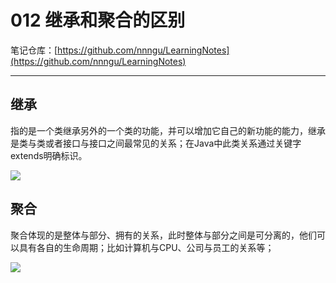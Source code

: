 # 012 继承和聚合的区别

笔记仓库：[https://github.com/nnngu/LearningNotes](https://github.com/nnngu/LearningNotes)    

---

## 继承

指的是一个类继承另外的一个类的功能，并可以增加它自己的新功能的能力，继承是类与类或者接口与接口之间最常见的关系；在Java中此类关系通过关键字extends明确标识。

![][1]

## 聚合

聚合体现的是整体与部分、拥有的关系，此时整体与部分之间是可分离的，他们可以具有各自的生命周期；比如计算机与CPU、公司与员工的关系等；

![][2]


  [1]: https://www.github.com/nnngu/FigureBed/raw/master/2018/1/24/1516808461696.jpg
  [2]: https://www.github.com/nnngu/FigureBed/raw/master/2018/1/24/1516808836569.jpg